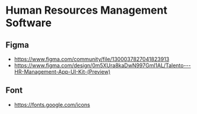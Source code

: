 # Human Resources Management Software

## Figma

- https://www.figma.com/community/file/1300037827041823913
- https://www.figma.com/design/0m5XUra8kaDwN997Gml1AL/Talento---HR-Management-App-UI-Kit-(Preview)

## Font

- https://fonts.google.com/icons
